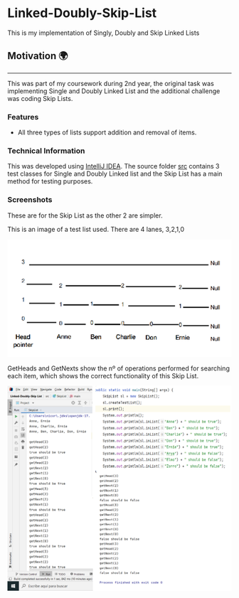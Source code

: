 # Linked-Doubly-Skip-List
This is my implementation of Singly, Doubly and Skip Linked Lists

## Motivation :earth_africa:
---
This was part of my coursework during 2nd year, the original task was implementing Single and Doubly Linked List and the additional challenge was coding Skip Lists.

### Features
- All three types of lists support addition and removal of items.
### Technical Information
This was developed using [IntelliJ IDEA](https://www.jetbrains.com/idea/). The source folder [src](/src) contains 3 test classes for Single and Doubly Linked list and the Skip List has a main method for testing purposes.
### Screenshots
These are for the Skip List as the other 2 are simpler.

This is an image of a test list used. There are 4 lanes, 3,2,1,0

![](/screenshots/screenshot1.png)

GetHeads and GetNexts show the nº of operations performed for searching each item, which shows the correct functionality of this Skip List.

![](/screenshots/screenshot2.png)

